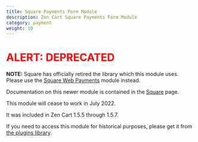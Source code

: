 ```yaml
---
title: Square Payments Form Module
description: Zen Cart Square Payments Form Module
category: payment
weight: 10
---
```


<font color="red">
<h1>ALERT: DEPRECATED</h1>
</font>

**NOTE:** Square has officially retired the library which this module uses.  Please use the [Square Web Payments](/user/payments/square/) module instead.  

Documentation on this newer module is contained in the [Square](/user/payments/square/) page. 

This module will cease to work in July 2022. 

It was included in Zen Cart 1.5.5 through 1.5.7. 

If you need to access this module for historical purposes, please get it from [the plugins library](https://www.zen-cart.com/downloads.php?do=file&id=156). 
